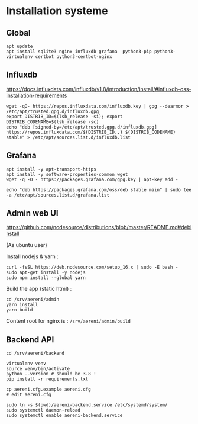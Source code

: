 # Installation systeme

## Global

```
apt update
apt install sqlite3 nginx influxdb grafana  python3-pip python3-virtualenv certbot python3-certbot-nginx
```

## Influxdb
https://docs.influxdata.com/influxdb/v1.8/introduction/install/#influxdb-oss-installation-requirements

```
wget -qO- https://repos.influxdata.com/influxdb.key | gpg --dearmor > /etc/apt/trusted.gpg.d/influxdb.gpg
export DISTRIB_ID=$(lsb_release -si); export DISTRIB_CODENAME=$(lsb_release -sc)
echo "deb [signed-by=/etc/apt/trusted.gpg.d/influxdb.gpg] https://repos.influxdata.com/${DISTRIB_ID,,} ${DISTRIB_CODENAME} stable" > /etc/apt/sources.list.d/influxdb.list
```

## Grafana

```
apt install -y apt-transport-https
apt install -y software-properties-common wget
wget -q -O - https://packages.grafana.com/gpg.key | apt-key add -

echo "deb https://packages.grafana.com/oss/deb stable main" | sudo tee -a /etc/apt/sources.list.d/grafana.list

```

## Admin web UI

https://github.com/nodesource/distributions/blob/master/README.md#debinstall

(As ubuntu user)

Install nodejs & yarn :
```
curl -fsSL https://deb.nodesource.com/setup_16.x | sudo -E bash -
sudo apt-get install -y nodejs
sudo npm install --global yarn
```

Build the app (static html) :
```
cd /srv/aereni/admin
yarn install
yarn build
```

Content root for nginx is : `/srv/aereni/admin/build`


## Backend API

```
cd /srv/aereni/backend

virtualenv venv
source venv/bin/activate
python --version # should be 3.8 !
pip install -r requirements.txt

cp aereni.cfg.example aereni.cfg
# edit aereni.cfg

sudo ln -s $(pwd)/aereni-backend.service /etc/systemd/system/
sudo systemctl daemon-reload
sudo systemctl enable aereni-backend.service 
```
